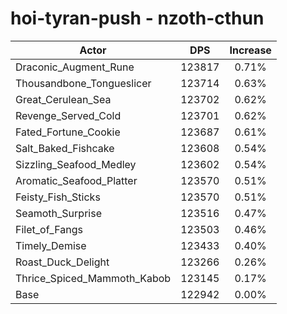 # hoi-tyran-push - nzoth-cthun
| Actor | DPS | Increase |
|---|:---:|:---:|
|Draconic_Augment_Rune|123817|0.71%|
|Thousandbone_Tongueslicer|123714|0.63%|
|Great_Cerulean_Sea|123702|0.62%|
|Revenge_Served_Cold|123701|0.62%|
|Fated_Fortune_Cookie|123687|0.61%|
|Salt_Baked_Fishcake|123608|0.54%|
|Sizzling_Seafood_Medley|123602|0.54%|
|Aromatic_Seafood_Platter|123570|0.51%|
|Feisty_Fish_Sticks|123570|0.51%|
|Seamoth_Surprise|123516|0.47%|
|Filet_of_Fangs|123503|0.46%|
|Timely_Demise|123433|0.40%|
|Roast_Duck_Delight|123266|0.26%|
|Thrice_Spiced_Mammoth_Kabob|123145|0.17%|
|Base|122942|0.00%|
